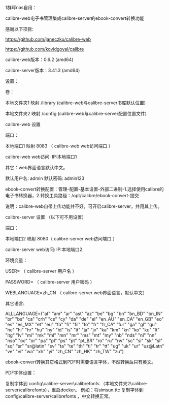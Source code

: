 1群晖nas自用：

calibre-web电子书管理集成calibre-server的ebook-convert转换功能

感谢以下项目:

https://github.com/janeczku/calibre-web

https://github.com/kovidgoyal/calibre

calibre-web版本：0.6.2 (amd64)

calibre-server版本：3.41.3 (amd64)

设置：

卷：

本地文件夹1 映射 /library (calibre-web与calibre-server书库默认位置)

本地文件夹2 映射 /config (calibre-web与calibre-server配置位置文件)

calibre-web 设置

端口：

本地端口1 映射 8083 （ calibre-web web访问端口 ）

calibre-web web访问: IP:本地端口1

其它：web界面语言默认中文。

默认用户名: admin 默认密码: admin123

ebook-convert转换配置：管理-配置-基本设置-外部二进制-1.选择使用calibre的电子书转换器，2.转换工具路径：/opt/calibre/ebook-convert-提交

说明：calibre-web自带上传功能并不好，可开启calibre-server，并用其上传。

calibre-server 设置 （以下可不用设置）

端口：

本地端口2 映射 8080（ calibre-server web访问端口 ）

calibre-server web访问: IP:本地端口2

环境变量：

USER= （ calibre-server 用户名 ）

PASSWORD= （ calibre-server 用户密码 ）

WEBLANGUAGE=zh_CN （ calibre-server web界面语言，默认中文）

其它语言:

ALLLANGUAGE=("af" "am" "ar" "ast" "az" "be" "bg" "bn" "bn_BD" "bn_IN" "br" "bs" "ca" "crh" "cs" "cy" "da" "de" "el" "en_AU" "en_CA" "en_GB" "eo" "es" "es_MX" "et" "eu" "fa" "fi" "fil" "fo" "fr" "fr_CA" "fur" "ga" "gl" "gu" "he" "hi" "hr" "hu" "hy" "id" "is" "it" "ja" "jv" "ka" "km" "kn" "ko" "ku" "lt" "ltg" "lv" "mi" "mk" "ml" "mn" "mr" "ms" "mt" "my" "nb" "nds" "nl" "nn" "nso" "oc" "or" "pa" "pl" "ps" "pt" "pt_BR" "ro" "ru" "rw" "sc" "si" "sk" "sl" "sq" "sr" "sr@latin" "sv" "ta" "te" "th" "ti" "tr" "tt" "ug" "uk" "ur" "uz@Latn" "ve" "vi" "wa" "xh" "yi" "zh_CN" "zh_HK" "zh_TW" "zu")

ebook-convert转换其它格式到PDF时需要语言字体，不然转换后只有英文。

PDF字体设置：

复制字体到 config\calibre-server\calibrefonts （本地文件夹2\calibre-server\calibrefonts），重启docker。 例如：将simsun.ttc 复制字体到 config\calibre-server\calibrefonts ，中文转换正常。
